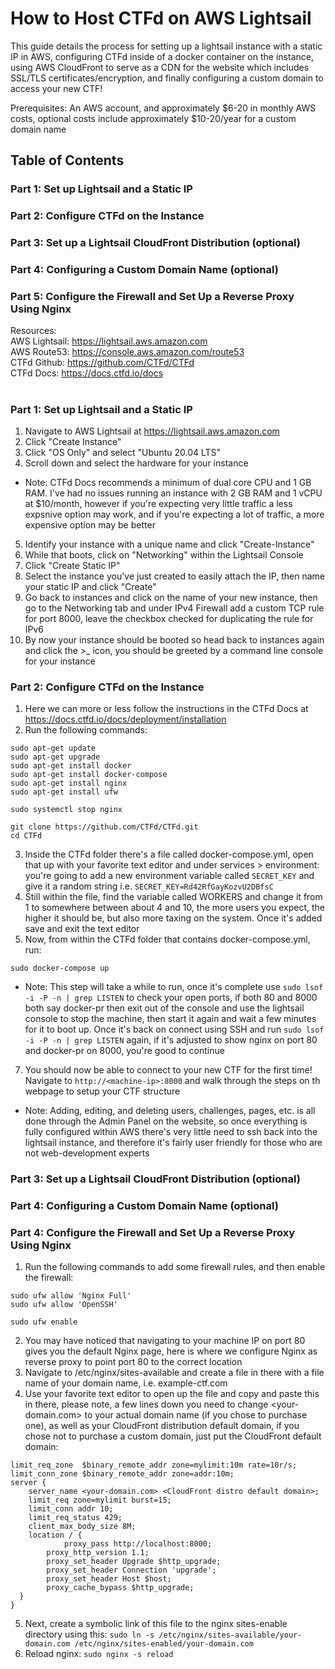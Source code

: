 # How to Host CTFd on AWS Lightsail
This guide details the process for setting up a lightsail instance with a static IP in AWS, configuring CTFd inside of a docker container on the instance, using AWS CloudFront to serve as a CDN for the website which includes SSL/TLS certificates/encryption, and finally configuring a custom domain to access your new CTF!

Prerequisites: An AWS account, and approximately $6-20 in monthly AWS costs, optional costs include approximately $10-20/year for a custom domain name

## Table of Contents
### Part 1: Set up Lightsail and a Static IP
### Part 2: Configure CTFd on the Instance
### Part 3: Set up a Lightsail CloudFront Distribution (optional)
### Part 4: Configuring a Custom Domain Name (optional)
### Part 5: Configure the Firewall and Set Up a Reverse Proxy Using Nginx

Resources: <br>
AWS Lightsail:  https://lightsail.aws.amazon.com <br>
AWS Route53:    https://console.aws.amazon.com/route53 <br>
CTFd Github:    https://github.com/CTFd/CTFd <br>
CTFd Docs:      https://docs.ctfd.io/docs <br>

#

### Part 1: Set up Lightsail and a Static IP

1. Navigate to AWS Lightsail at https://lightsail.aws.amazon.com
2. Click "Create Instance" 
3. Click "OS Only" and select "Ubuntu 20.04 LTS"
4. Scroll down and select the hardware for your instance <br>
- Note: CTFd Docs recommends a minimum of dual core CPU and 1 GB RAM. I've had no issues running an instance with 2 GB RAM and 1 vCPU at $10/month, however if you're expecting very little traffic a less expsnive option may work, and if you're expecting a lot of traffic, a more expensive option may be better
5. Identify your instance with a unique name and click "Create-Instance"
6. While that boots, click on "Networking" within the Lightsail Console
7. Click "Create Static IP"
8. Select the instance you've just created to easily attach the IP, then name your static IP and click "Create"
9. Go back to instances and click on the name of your new instance, then go to the Networking tab and under IPv4 Firewall add a custom TCP rule for port 8000, leave the checkbox checked for duplicating the rule for IPv6
10. By now your instance should be booted so head back to instances again and click the >_ icon, you should be greeted by a command line console for your instance


### Part 2: Configure CTFd on the Instance

1. Here we can more or less follow the instructions in the CTFd Docs at https://docs.ctfd.io/docs/deployment/installation
2. Run the following commands:
```
sudo apt-get update
sudo apt-get upgrade
sudo apt-get install docker
sudo apt-get install docker-compose
sudo apt-get install nginx 
sudo apt-get install ufw 

sudo systemctl stop nginx

git clone https://github.com/CTFd/CTFd.git
cd CTFd
```
3. Inside the CTFd folder there's a file called docker-compose.yml, open that up with your favorite text editor and under services > environment: you're going to add a new environment variable called `SECRET_KEY` and give it a random string i.e. `SECRET_KEY=Rd42RfGayKozvU2DBfsC` 
4. Still within the file, find the variable called WORKERS and change it from 1 to somewhere between about 4 and 10, the more users you expect, the higher it should be, but also more taxing on the system. Once it's added save and exit the text editor
6. Now, from within the CTFd folder that contains docker-compose.yml, run:
```
sudo docker-compose up 
```
- Note: This step will take a while to run, once it's complete use `sudo lsof -i -P -n | grep LISTEN` to check your open ports, if both 80 and 8000 both say docker-pr then exit out of the console and use the lightsail console to stop the machine, then start it again and wait a few minutes for it to boot up. Once it's back on connect using SSH and run `sudo lsof -i -P -n | grep LISTEN` again, if it's adjusted to show nginx on port 80 and docker-pr on 8000, you're good to continue
7. You should now be able to connect to your new CTF for the first time! Navigate to `http://<machine-ip>:8000` and walk through the steps on th webpage to setup your CTF structure 
- Note: Adding, editing, and deleting users, challenges, pages, etc. is all done through the Admin Panel on the website, so once everything is fully configured within AWS there's very little need to ssh back into the lightsail instance, and therefore it's fairly user friendly for those who are not web-development experts

### Part 3: Set up a Lightsail CloudFront Distribution (optional)

### Part 4: Configuring a Custom Domain Name (optional)

### Part 4: Configure the Firewall and Set Up a Reverse Proxy Using Nginx

1. Run the following commands to add some firewall rules, and then enable the firewall:
```
sudo ufw allow 'Nginx Full'
sudo ufw allow 'OpenSSH'

sudo ufw enable
```

2. You may have noticed that navigating to your machine IP on port 80 gives you the default Nginx page, here is where we configure Nginx as reverse proxy to point port 80 to the correct location
3. Navigate to /etc/nginx/sites-available and create a file in there with a file name of your domain name, i.e. example-ctf.com
4. Use your favorite text editor to open up the file and copy and paste this in there, please note, a few lines down you need to change <your-domain.com> to your actual domain name (if you chose to purchase one), as well as your CloudFront distribution default domain, if you chose not to purchase a custom domain, just put the CloudFront default domain:

```
limit_req_zone  $binary_remote_addr zone=mylimit:10m rate=10r/s;
limit_conn_zone $binary_remote_addr zone=addr:10m;
server {
	server_name <your-domain.com> <CloudFront distro default domain>;
	limit_req zone=mylimit burst=15;
	limit_conn addr 10;
	limit_req_status 429;
	client_max_body_size 8M;
	location / {
    		proxy_pass http://localhost:8000;
        proxy_http_version 1.1;
        proxy_set_header Upgrade $http_upgrade;
        proxy_set_header Connection 'upgrade';
        proxy_set_header Host $host;
        proxy_cache_bypass $http_upgrade;
  }
}
```
5. Next, create a symbolic link of this file to the nginx sites-enable directory using this: `sudo ln -s /etc/nginx/sites-available/your-domain.com /etc/nginx/sites-enabled/your-domain.com`
6. Reload nginx: `sudo nginx -s reload`

